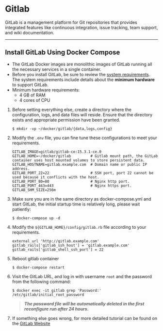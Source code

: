 # Gitlab

GitLab is a management platform for Git repositories that provides integrated features like continuous integration, issue tracking, team support, and wiki documentation.

---

## Install GitLab Using Docker Compose

- The GitLab Docker images are monolithic images of GitLab running all the necessary services in a single container.
- Before you install GitLab, be sure to review the [system requirements](https://docs.gitlab.com/ee/install/requirements.html). The system requirements include details about the **minimum hardware** to support GitLab.
- Minimum hardware requirements:
    - 4 GB of RAM
    - 4 cores of CPU

1. Before setting everything else, create a directory where the configuration, logs, and data files will reside. Ensure that the directory exists and appropriate permission have been granted.
   
   ```shell
   $ mkdir -vp ~/docker/gitlab/{data,logs,config}
   ```
   
2. Modify the `.env` file, you can fine tune these configurations to meet your requirements.

   ```properties
   GITLAB_IMAGE=gitlab/gitlab-ce:15.3.1-ce.0
   GITLAB_HOME=~/docker/gitlab         # Gitlab mount path, the GitLab container uses host mounted volumes to store persistent data.
   GITLAB_HOSTNAME=gitlab.example.com  # Domain name or public IP address.
   GITLAB_PORT_22=22                   # SSH port, port 22 cannot be used because it conflicts with the host.
   GITLAB_PORT_80=80                   # Nginx http port.
   GITLAB_PORT_443=443                 # Nginx https port.
   GITLAB_SHM_SIZE=256m
   ```

3. Make sure you are in the same directory as docker-compose.yml and start GitLab, the initial startup time is relatively long, please wait patiently:
   
   ```shell
   $ docker-compose up -d
   ```
   
4. Modify the `${GITLAB_HOME}/config/gitlab.rb` file according to your requirements.

   ```
   external_url 'http://gitlab.example.com'
   gitlab_rails['gitlab_ssh_host'] = 'gitlab.example.com'
   gitlab_rails['gitlab_shell_ssh_port'] = 22
   ```

5. Reboot gitlab container

   ```shell
   $ docker-compose restart
   ```

6. Visit the GitLab URL, and log in with username `root` and the password from the following command:

   ```shell
   $ docker exec -it gitlab grep 'Password:' /etc/gitlab/initial_root_password
   ```

   > ***The password file will be automatically deleted in the first reconfigure run after 24 hours.***

7. If something else goes wrong, for more detailed tutorial can be found on the [GitLab Website](https://docs.gitlab.com/ee/install/docker.html)